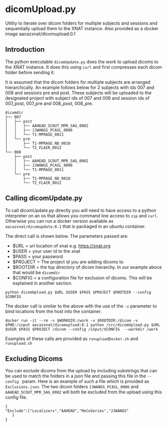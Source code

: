 # dicomUpload.py

Utility to iterate over dicom folders for multiple subjects and sessions and sequentially upload them to the XNAT instance.
Also provided as a docker image aacazxnat/dicomupload:0.1


## Introduction

The python executable `dicomUpdate.py` does the work to upload dicoms to the XNAT instance. It does this using `curl` and first compresses each dicom folder before sending it.


It is assumed that the dicom folders for multiple subjects are arranged hierarchically. An example follows below for 2 subjects with ids 007 and 008 and sessions pre and post. These subjects will be uploaded to the designated project with subject ids of 007 and 008 and session ids of 007_post, 007_pre and 008_post, 008_pre.

```
dicomdir
├── 007
│   ├── post
│   │   ├── AAHEAD_SCOUT_MPR_SAG_0002
│   │   ├── JJWANGS_PCASL_0006
│   │   └── T1-MPRAGE_0011
│   └── pre
│       ├── T1-MPRAGE_ND_0010
│       └── T2_FLAIR_0012
└── 008
    ├── post
    │   ├── AAHEAD_SCOUT_MPR_SAG_0002
    │   ├── JJWANGS_PCASL_0006
    │   └── T1-MPRAGE_0011
    └── pre
        ├── T1-MPRAGE_ND_0010
        └── T2_FLAIR_0012
 ``` 
 ##  Calling dicomUpdate.py
 
 To call dicomUpdate.py directly you will need to have access to a python interpreter on an os that allows you command line access to `zip` and `curl`. Otherwise you can run a 
 docker version available as `aacazxnat/dicomupdate:0.1` that is packaged in an ubuntu container. 
 
 The direct call is shown below. The parameters passed are:
 
 * $URL = url location of xnat e.g. https://xnat.org
 * $USER = your user id to the xnat
 * $PASS = your password
 * $PROJECT = The project id you are adding dicoms to
 * $ROOTDIR = the top directory of dicom hierarchy. In our example aboce that would be `dicomdir`
 * $CONFIG = a configuration file for exclusion of dicoms. This will be explained in another section.
 
 ```
 python dicomUpload.py $URL $USER $PASS $PROJECT $ROOTDIR --config $CONFIG
 ```
 
 The docker call is similar to the above with the use of the `-v` parameter to bind locations from the host into the container.
 
 ```
 docker run -it --rm -v $WORKDIR:/work -v $ROOTDIR:/dicom -v $PWD:/input aacazxnat/dicomupload:0.1 python /src/dicomUpload.py $URL $USER $PASS $PROJECT /dicom --config /input/$CONFIG  --workdir /work
 ```
 Examples of these calls are provided as `runuploadDocker.sh` and `runupload.sh`
 
 ## Excluding Dicoms
 You can exclude dicoms from the upload by including substrings that can be used to match the folders in a json file and passing this file in the `--config ` param. Here is an example of such a file which is provided as `Exclusions.json`. The two dicom folders `JJWANGS_PCASL_0006` and `AAHEAD_SCOUT_MPR_SAG_0002` will both be excluded from the upload using this config file.
 
 ```
 {
"Exclude":["Localizers","AAHEAD","MoCoSeries","JJWANGS"
    ]
}

```

 

